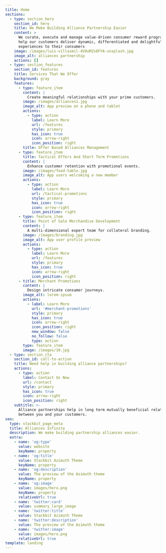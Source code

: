 ```yaml
---
title: Home
sections:
  - type: section_hero
    section_id: hero
    title: We Make Building Alliance Partnership Easier
    content: >
      We curate, execute and manage value-driven consumer reward programs that
      help our customers deliver dynamic, differentiated and delightful
      experiences to their consumers
    image: /images/luis-villasmil-4V8uMZx8FYA-unsplash.jpg
    image_alt: alliances partnership
    actions: []
  - type: section_features
    section_id: features
    title: Services That We Offer
    background: gray
    features:
      - type: feature_item
        content: |
          Create meaningful relationships with your prime customers.
        image: /images/alliances1.jpg
        image_alt: App preview on a phone and tablet
        actions:
          - type: action
            label: Learn More
            url: /features
            style: primary
            has_icon: true
            icon: arrow-right
            icon_position: right
        title: Offer Based Alliances Management
      - type: feature_item
        title: Tactical Offers And Short Term Promotions
        content: |
          Enhance customer retention with promotional events.
        image: /images/food-table.jpg
        image_alt: App users welcoming a new member
        actions:
          - type: action
            label: Learn More
            url: /tactical-promotions
            style: primary
            has_icon: true
            icon: arrow-right
            icon_position: right
      - type: feature_item
        title: Point of Sale Merchandise Development
        content: |
          A multi-dimensional expert team for collateral branding.
        image: /images/branding.jpg
        image_alt: App user profile preview
        actions:
          - type: action
            label: Learn More
            url: /features
            style: primary
            has_icon: true
            icon: arrow-right
            icon_position: right
      - title: Merchant Promotions
        content: |
          Design intricate consumer journeys.
        image_alt: lorem-ipsum
        actions:
          - label: Learn More
            url: '#merchant-promotions'
            style: primary
            has_icon: true
            icon: arrow-right
            icon_position: right
            new_window: false
            no_follow: false
            type: action
        type: feature_item
        image: /images/10.jpg
  - type: section_cta
    section_id: call-to-action
    title: Need help in building alliance partnerships?
    actions:
      - type: action
        label: Contact Us Now
        url: /contact
        style: primary
        has_icon: true
        icon: arrow-right
        icon_position: right
    subtitle: >-
      Alliance partnerships help in long term mutually beneficial relationships
      between you and your customers.
seo:
  type: stackbit_page_meta
  title: Alliances Infinite
  description: We make building partnership alliances easier.
  extra:
    - name: 'og:type'
      value: website
      keyName: property
    - name: 'og:title'
      value: Stackbit Azimuth Theme
      keyName: property
    - name: 'og:description'
      value: The preview of the Azimuth theme
      keyName: property
    - name: 'og:image'
      value: images/hero.png
      keyName: property
      relativeUrl: true
    - name: 'twitter:card'
      value: summary_large_image
    - name: 'twitter:title'
      value: Stackbit Azimuth Theme
    - name: 'twitter:description'
      value: The preview of the Azimuth theme
    - name: 'twitter:image'
      value: images/hero.png
      relativeUrl: true
template: landing
---
```


